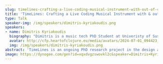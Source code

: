 ```yaml
---
slug: timelines-crafting-a-live-coding-musical-instrument-with-out-of-clojure
title: 'TimeLines: Crafting a Live Coding Musical Instrument with & out of Clojure'
type: Talk
speaker-img: /img/speakers/dimitris-kyriakoudis.png
speakers:
- name: Dimitris Kyriakoudis
  biography: "Dimitris is a music tech PhD Student at Univeristy of Sussex, as well as a Live Coding Luthier & Performer\r\n\r\nHe's the creator of the TimeLines live coding system, originally written in Haskell, but since ported to Clojure."
  avatar: http://cfp.heartofclojure.eu/media/avatars/2024-07-01_094423_RIAKbqe.png
  img: /img/speakers/dimitris-kyriakoudis.png
abstract: 'TimeLines is an ongoing PhD research project in the design and implementation of Live Coding musical instruments. Live Coding is a creative practice that, at its core, involves real-time Human-Computer Interaction (HCI) with a live and dynamic computational system - as much an instrument as an open-ended instrument-building workbench. TimeLines follows a purely functional approach to music, treating both the synthesis of sounds and of musical structure to be functions of just a single numerical argument: time itself. All time-varying behavior is encoded in those pure functions, enabling the potential for massive parallelization and static analyses. Clojure''s Lisp-heritage''s metaprogramming powers are greatly relied upon to make an instrument that is capable of creating and extending itself.'
image: https://dynogee.com/gen?id=xqxdvgzswovkl2c&speaker=Dimitris+Kyriakoudis&title=TimeLines%3A+Crafting+a+Live+Coding+Musical+Instrument+with+%26+out+of+Clojure&type=Talk&img=https%3A//2024.heartofclojure.eu/img/speakers/dimitris-kyriakoudis.png%3F
---
```

